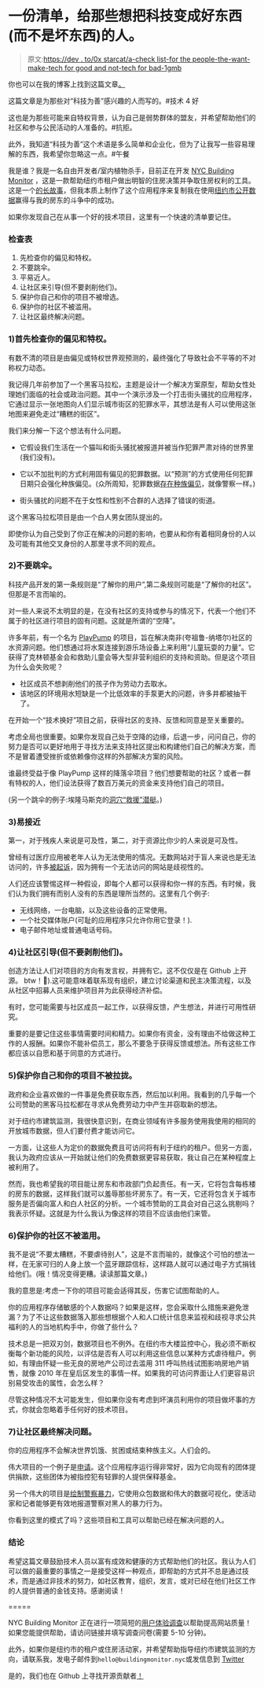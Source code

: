 # 一份清单，给那些想把科技变成好东西(而不是坏东西)的人。

> 原文:[https://dev . to/0x starcat/a-check list-for the people-the-want-make-tech for good and not-tech for bad-1gmb](https://dev.to/0xstarcat/a-checklist-for-people-that-want-to-make-tech-for-good-and-not-tech-for-bad-1gmb)

你也可以在我的博客上找到这篇文章[。](https://catxmachina.xyz/checklist-for-tech-good-not-tech-bad/)

这篇文章是为那些对“科技为善”感兴趣的人而写的。#技术 4 好

这也是为那些可能来自特权背景，认为自己是弱势群体的盟友，并希望帮助他们的社区和参与公民活动的人准备的。#抗拒。

此外，我知道“科技为善”这个术语是多么简单和企业化，但为了让我写一些容易理解的东西，我希望你忽略这一点。#午餐

我是谁？我是一名自由开发者/室内植物杀手，目前正在开发 [NYC Building Monitor](https://buildingmonitor.nyc) ，这是一款帮助纽约市租户做出明智的住房决策并争取住房权利的工具。这是一个[的长故事](https://buildingmonitor.nyc/story)，但我本质上制作了这个应用程序来复制我在使用[纽约市公开数据](https://opendata.cityofnewyork.us/)赢得与我的房东的斗争中的成功。

如果你发现自己在从事一个好的技术项目，这里有一个快速的清单要记住。

### 检查表

1.  先检查你的偏见和特权。
2.  不要跳伞。
3.  平易近人。
4.  让社区来引导(但不要剥削他们)。
5.  保护你自己和你的项目不被增选。
6.  保护你的社区不被滥用。
7.  让社区最终解决问题。

### 1)首先检查你的偏见和特权。

有数不清的项目是由偏见或特权世界观预测的，最终强化了导致社会不平等的不对称权力动态。

我记得几年前参加了一个黑客马拉松，主题是设计一个解决方案原型，帮助女性处理她们面临的社会或政治问题。其中一个演示涉及一个打击街头骚扰的应用程序，它通过显示一张地图向人们显示城市街区的犯罪水平，其想法是有人可以使用这张地图来避免走过“糟糕的街区”。

我们来分解一下这个想法有什么问题。

*   它假设我们生活在一个猫叫和街头骚扰被报道并被当作犯罪严肃对待的世界里(我们没有)。

*   它以不加批判的方式利用固有偏见的犯罪数据。以“预测”的方式使用任何犯罪日期只会强化种族偏见。(众所周知，犯罪数据[存在种族偏见](https://civilrights.org/civil-rights-and-tech-advocates-sound-alarm-on-racial-bias-in-predictive-policing/)，就像警察一样。)

*   街头骚扰的问题不在于女性和性别不合群的人选择了错误的街道。

这个黑客马拉松项目是由一个白人男女团队提出的。

即使你认为自己受到了你正在解决的问题的影响，也要从和你有着相同身份的人以及可能有其他交叉身份的人那里寻求不同的观点。

### 2)不要跳伞。

科技产品开发的第一条规则是“了解你的用户”,第二条规则可能是“了解你的社区”。但那是不言而喻的。

对一些人来说不太明显的是，在没有社区的支持或参与的情况下，代表一个他们不属于的社区进行项目的固有问题。这就是所谓的“空降”。

许多年前，有一个名为 [PlayPump](https://blogs.ei.columbia.edu/2010/07/01/the-playpump-what-went-wrong/) 的项目，旨在解决南非(夸祖鲁-纳塔尔)社区的水资源问题。他们想通过将水泵连接到游乐场设备上来利用“儿童玩耍的力量”。它获得了克林顿基金会和救助儿童会等大型非营利组织的支持和资助。但是这个项目为什么会失败呢？

*   社区成员不想剥削他们的孩子作为劳动力去取水。
*   该地区的环境用水短缺是一个比低效率的手泵更大的问题，许多井都被抽干了。

在开始一个“技术换好”项目之前，获得社区的支持、反馈和同意是至关重要的。

考虑全局也很重要。如果你发现自己处于空降的边缘，后退一步，问问自己，你的努力是否可以更好地用于寻找方法来支持社区提出和构建他们自己的解决方案，而不是冒着遭受挫折或依赖像你这样的外部解决方案的风险。

谁最终受益于像 PlayPump 这样的降落伞项目？他们想要帮助的社区？或者一群有特权的人，他们设法获得了数百万美元的资金来支持他们自己的项目。

(另一个跳伞的例子:埃隆马斯克的[洞穴“救援”潜艇](https://www.vox.com/2018/7/18/17576302/elon-musk-thai-cave-rescue-submarine)。)

### 3)易接近

第一，对于残疾人来说是可及性，第二，对于资源比你少的人来说是可及性。

曾经有过医疗应用被老年人认为无法使用的情况。无数网站对于盲人来说也是无法访问的，许多[被起诉](https://advisorhub.com/morgan-stanley-sued-9-million-blind-man-claiming-inaccessible-websites/)，因为拥有一个无法访问的网站是歧视性的。

人们还应该警惕这样一种假设，即每个人都可以获得和你一样的东西。有时候，我们认为我们拥有而别人没有的东西是理所当然的。这里有几个例子:

*   无线网络，一台电脑，以及这些设备的正常使用。
*   一个社交媒体账户(可耻的应用程序只允许你用它登录！).
*   电子邮件地址或普通电话号码。

### 4)让社区引导(但不要剥削他们)。

创造方法让人们对项目的方向有发言权，并拥有它。这不仅仅是在 Github 上开源。 btw！🎉).这可能意味着联系现有组织，建立讨论渠道和民主决策流程，以及从社区中招募人员来维护项目并为此获得经济补偿。

有时，您可能需要与社区成员一起工作，以获得反馈，产生想法，并进行可用性研究。

重要的是要记住这些事情需要时间和精力。如果你有资金，没有理由不给做这种工作的人报酬。如果你不能补偿员工，那么不要急于获得反馈或想法。所有这些工作都应该以自愿和基于同意的方式进行。

### 5)保护你自己和你的项目不被拉拢。

政府和企业喜欢做的一件事是免费获取东西，然后加以利用。我看到的几乎每一个公司赞助的黑客马拉松都在寻求从免费劳动力中产生并窃取新的想法。

对于纽约市建筑监测，我很快意识到，在商业领域有许多服务使用我使用的相同的开放城市数据，但人们要付费才能访问它。

一方面，让这些人为定价的数据免费且可访问将有利于纽约的租户。但另一方面，我认为政府应该从一开始就让他们的免费数据更容易获取，我让自己在某种程度上被利用了。

然而，我也希望我的项目能让房东和市政部门负起责任。有一天，它将包含每栋楼的房东的数据，这样我们就可以羞辱那些坏房东了。有一天，它还将包含关于城市服务是否偏向富人和白人社区的分析。一个城市赞助的工具会对自己这么挑剔吗？我表示怀疑。这就是为什么我认为像这样的项目不应该由他们来管。

### 6)保护你的社区不被滥用。

我不是说“不要太糟糕，不要虐待别人”，这是不言而喻的，就像这个可怕的想法一样，在无家可归的人身上放一个蓝牙跟踪信标，这样路人就可以通过电子方式捐钱给他们。(哦！情况变得更糟。读读那篇文章。)

我的意思是:考虑一下你的项目可能会适得其反，伤害它试图帮助的人。

你的应用程序存储敏感的个人数据吗？如果是这样，您会采取什么措施来避免泄漏？为了不让这些数据落入那些想根据个人和人口统计信息来监视和歧视寻求公共福利的人的当地机构手中，你做了些什么？

技术总是一把双刃剑，数据项目也不例外。在纽约市大楼监控中心，我必须不断权衡每个新功能的风险，以评估是否有人可以利用这些信息以某种方式虐待租户。例如，有理由怀疑一些无良的房地产公司过去滥用 311 呼叫热线试图影响房地产销售，就像 2010 年在皇后区发生的事情一样。如果我的可访问界面让人们更容易识别易受攻击的属性，会怎么样？

尽管这种情况不太可能发生，但如果你没有考虑到坏演员利用你的项目做坏事的方式，你就会忽略着手任何好的技术项目。

### 7)让社区最终解决问题。

你的应用程序不会解决世界饥饿、贫困或结束种族主义。人们会的。

伟大项目的一个例子是[申请](https://appolition.us/)。这个应用程序运行得非常好，因为它向现有的团体提供捐款，这些团体为被指控犯有轻罪的人提供保释基金。

另一个伟大的项目是[绘制警察暴力](https://mappingpoliceviolence.org/)，它使用众包数据和伟大的数据可视化，使活动家和记者能够更有效地报道警察对黑人的暴力行为。

你看到这里的模式了吗？这些项目和工具可以帮助已经在解决问题的人。

### 结论

希望这篇文章鼓励技术人员以富有成效和健康的方式帮助他们的社区。我认为人们可以做的最重要的事情之一是接受这样一种观点，即帮助的方式并不总是通过技术，而是通过非技术的努力，如社区教育，组织，发言，或对已经在他们社区工作的人提供普通的金钱支持。感谢阅读！

=====

NYC Building Monitor 正在进行一项简短的[用户体验调查](https://docs.google.com/forms/d/e/1FAIpQLSdErxY9zw5cufAko3RXYeRsDYSPbNeQXUKCdlxespOQ7gI5zQ/viewform)以帮助提高网站质量！如果您能提供帮助，请访问链接并填写调查问卷(需要 5-10 分钟)。

此外，如果你是纽约市的租户或住房活动家，并希望帮助指导纽约市建筑监测的方向，请联系我，发电子邮件到`hello@buildingmonitor.nyc`或发信息到 [Twitter](https://twitter.com/0xStarcat)

是的，我们也在 Github 上寻找开源贡献者[！](https://github.com/0xStarcat/nyc_building_monitor_client)